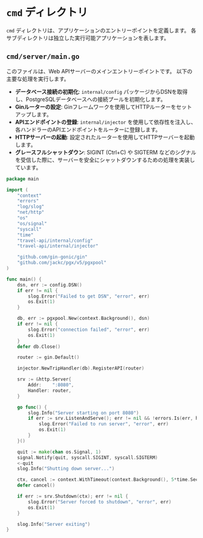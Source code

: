 # `cmd` ディレクトリ

`cmd` ディレクトリは、アプリケーションのエントリーポイントを定義します。
各サブディレクトリは独立した実行可能アプリケーションを表します。

## `cmd/server/main.go`

このファイルは、Web APIサーバーのメインエントリーポイントです。
以下の主要な処理を実行します。

-   **データベース接続の初期化**: `internal/config` パッケージからDSNを取得し、PostgreSQLデータベースへの接続プールを初期化します。
-   **Ginルーターの設定**: Ginフレームワークを使用してHTTPルーターをセットアップします。
-   **APIエンドポイントの登録**: `internal/injector` を使用して依存性を注入し、各ハンドラーのAPIエンドポイントをルーターに登録します。
-   **HTTPサーバーの起動**: 設定されたルーターを使用してHTTPサーバーを起動します。
-   **グレースフルシャットダウン**: SIGINT (Ctrl+C) や SIGTERM などのシグナルを受信した際に、サーバーを安全にシャットダウンするための処理を実装しています。

```go
package main

import (
	"context"
	"errors"
	"log/slog"
	"net/http"
	"os"
	"os/signal"
	"syscall"
	"time"
	"travel-api/internal/config"
	"travel-api/internal/injector"

	"github.com/gin-gonic/gin"
	"github.com/jackc/pgx/v5/pgxpool"
)

func main() {
	dsn, err := config.DSN()
	if err != nil {
		slog.Error("Failed to get DSN", "error", err)
		os.Exit(1)
	}

	db, err := pgxpool.New(context.Background(), dsn)
	if err != nil {
		slog.Error("connection failed", "error", err)
		os.Exit(1)
	}
	defer db.Close()

	router := gin.Default()

	injector.NewTripHandler(db).RegisterAPI(router)

	srv := &http.Server{
		Addr:    ":8080",
		Handler: router,
	}

	go func() {
		slog.Info("Server starting on port 8080")
		if err := srv.ListenAndServe(); err != nil && !errors.Is(err, http.ErrServerClosed) {
			slog.Error("Failed to run server", "error", err)
			os.Exit(1)
		}
	}()

	quit := make(chan os.Signal, 1)
	signal.Notify(quit, syscall.SIGINT, syscall.SIGTERM)
	<-quit
	slog.Info("Shutting down server...")

	ctx, cancel := context.WithTimeout(context.Background(), 5*time.Second)
	defer cancel()

	if err := srv.Shutdown(ctx); err != nil {
		slog.Error("Server forced to shutdown", "error", err)
		os.Exit(1)
	}

	slog.Info("Server exiting")
}
```
